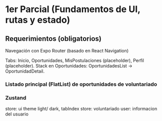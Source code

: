 # 1er Parcial (Fundamentos de UI, rutas y estado)
## Requerimientos (obligatorios)
Navegación con Expo Router (basado en React Navigation)

Tabs: Inicio, Oportunidades, MisPostulaciones (placeholder), Perfil (placeholder).
Stack en Oportunidades: OportunidadesList → OportunidadDetail.

### Listado principal (FlatList) de oportunidades de voluntariado
### Zustand
store: ui 
theme light/ dark, tabIndex
store: voluntariado
user: informacion del usuario